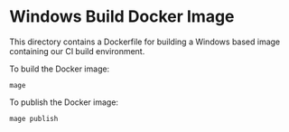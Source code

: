 # Windows Build Docker Image
This directory contains a Dockerfile for building a Windows based image containing
our CI build environment.

To build the Docker image:

```
mage
```

To publish the Docker image:

```
mage publish
```
